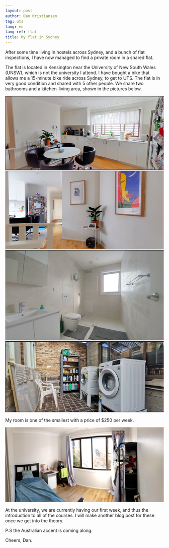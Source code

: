 ```yaml
---
layout: post
author: Dan Kristiansen
tag: uts
lang: en
lang-ref: flat
title: My flat in Sydney
---
```


After some time living in hostels across Sydney, and a bunch of flat inspections, I have now managed to find a private room in a shared flat.

The flat is located in Kensington near the University of New South Wales (UNSW), which is not the university I attend. I have bought a bike that allows me a 15-minute bike ride across Sydney, to get to UTS. The flat is in very good condition and shared with 5 other people. We share two bathrooms and a kitchen-living area, shown in the pictures below.

<img src="/images/flat1.png" class="img-fluid">
<img src="/images/flat2.png" class="img-fluid">
<img src="/images/flat3.png" class="img-fluid">
<img src="/images/flat5.png" class="img-fluid">

My room is one of the smallest with a price of $250 per week.

<img src="/images/room1.jpg" class="img-fluid">

At the university, we are currently having our first week, and thus the introduction to all of the courses. I will make another blog post for these once we get into the theory. 

P.S the Australian accent is coming along.

Cheers, Dan.